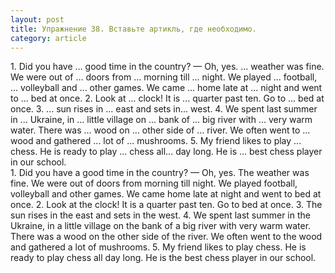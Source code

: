 ```yaml
---
layout: post
title: Упражнение 38. Вставьте артикль, где необходимо.
category: article
---
```

<section class="question">
1. Did you have ... good time in the country? — Oh, yes. ... weather was fine. We were out of ... doors from ... morning till ... night. We played ... football, ... volleyball and ... other games. We came ... home late at ... night and went to ... bed at once. 2. Look at ... clock! It is ... quarter past ten. Go to ... bed at once. 3. ... sun rises in ... east and sets in... west. 4. We spent last summer in ... Ukraine, in ... little village on ... bank of ... big river with ... very warm water. There was ... wood on ... other side of ... river. We often went to ... wood and gathered ... lot of ... mushrooms. 5. My friend likes to play ... chess. He is ready to play ... chess all... day long. He is ... best chess player in our school.
</section>

<section class="answer">
1. Did you have a good time in the country? — Oh, yes. The weather was fine. We were out of doors from morning till night. We played football, volleyball and other games. We came home late at night and went to bed at once. 2. Look at the clock! It is a quarter past ten. Go to bed at once. 3. The sun rises in the east and sets in the west. 4. We spent last summer in the Ukraine, in a little village on the bank of a big river with very warm water. There was a wood on the other side of the river. We often went to the wood and gathered a lot of mushrooms. 5. My friend likes to play chess. He is ready to play chess all day long. He is the best chess player in our school.
</section>